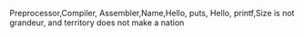 Preprocessor,Compiler, Assembler,Name,Hello, puts, Hello, printf,Size is not grandeur, and territory does not make a nation
